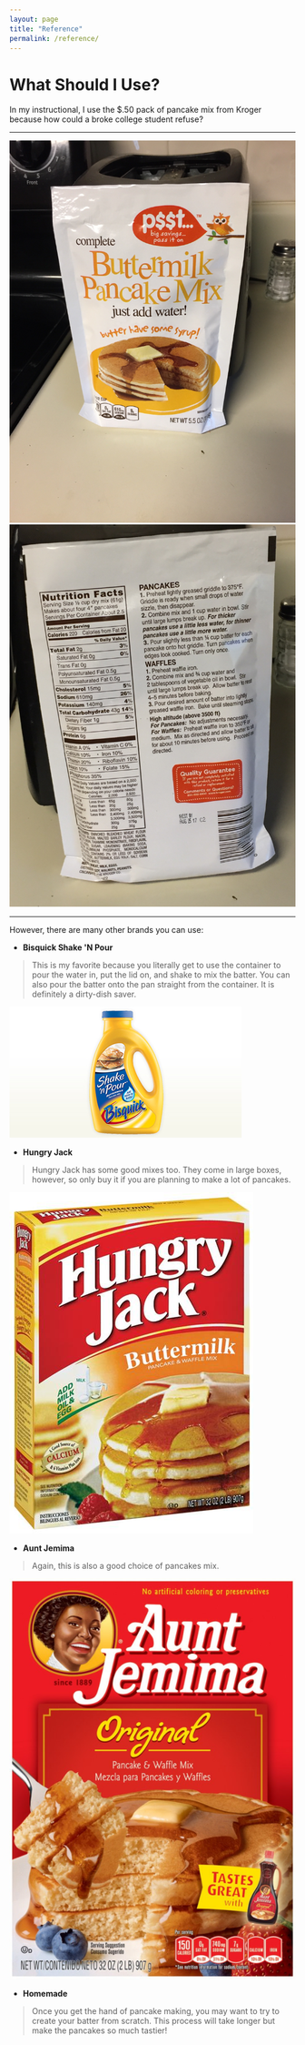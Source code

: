 ```yaml
---
layout: page
title: "Reference"
permalink: /reference/
---
```


# What Should I Use?

In my instructional, I use the $.50 pack of pancake mix from Kroger because how could a broke college student refuse?

  ---
  ![Package](/images/Package.jpg?raw=true)
  ![back](/images/back.jpg?raw=true)
  
  ---

However, there are many other brands you can use:

* **Bisquick Shake 'N Pour**

>This is my favorite because you literally get to use the container to pour the water in, put the lid on, and shake to mix the batter. You can also pour the batter onto the pan straight from the container. It is definitely a dirty-dish saver.

![Bisquick](/images/bisquick.jpg?raw=true)

* **Hungry Jack**

>Hungry Jack has some good mixes too. They come in large boxes, however, so only buy it if you are planning to make a lot of pancakes.

![Hungryjack](/images/hungryjack.jpeg?raw=true)

* **Aunt Jemima**

>Again, this is also a good choice of pancakes mix.

![AuntJemima](/images/auntjemima.png?raw=true)

* **Homemade**

>Once you get the hand of pancake making, you may want to try to create your batter from scratch. This process will take longer but make the pancakes so much tastier!
